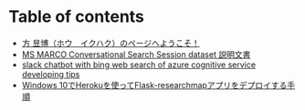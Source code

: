 # Table of contents

* [方 昱博（ホウ　イクハク）のページへようこそ！](README.md)
* [MS MARCO Conversational Search Session dataset 説明文書](untitled.md)
* [slack chatbot with bing web search of azure cognitive service developing tips](slack-chatbot-with-bing-web-search-of-azure-cognitive-service-developing-tips.md)
* [Windows 10でHerokuを使ってFlask-researchmapアプリをデプロイする手順](windows-10deherokuwotteflask-researchmapapuriwodepuroisuru.md)

